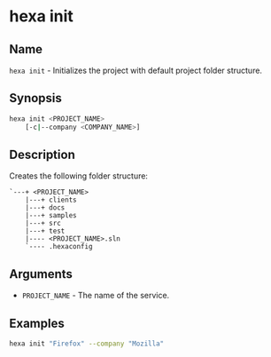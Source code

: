 # hexa init

## Name

`hexa init` - Initializes the project with default project folder structure.

## Synopsis

```bash
hexa init <PROJECT_NAME>
    [-c|--company <COMPANY_NAME>]
```

## Description

Creates the following folder structure:

```
`---+ <PROJECT_NAME>
    |---+ clients
    |---+ docs
    |---+ samples
    |---+ src
    |---+ test
    |---- <PROJECT_NAME>.sln
    `---- .hexaconfig
```

## Arguments

- `PROJECT_NAME` - The name of the service.

## Examples

```bash
hexa init "Firefox" --company "Mozilla"
```
